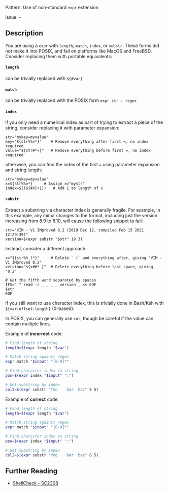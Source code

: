 Pattern: Use of non-standard `expr` extension

Issue: -

## Description

You are using a `expr` with `length`, `match`, `index`, or `substr`. These forms did not make it into POSIX, and fail on platforms like MacOS and FreeBSD. Consider replacing them with portable equivalents:

#### `length`
can be trivially replaced with `${#var}`

#### `match`
can be trivially replaced with the POSIX form `expr str : regex`

#### `index`
if you only need a numerical index as part of trying to extract a piece of the string, consider replacing it with parameter expansion:

```
str="mykey=myvalue"
key="${str%%=*}"    # Remove everything after first =, no index required
value="${str#*=}"   # Remove everything before first =, no index required
```

otherwise, you can find the index of the first `=` using parameter expansion and string length:

```
str="mykey=myvalue"
x=${str%%=*}     # Assign x="mystr"
index=$((${#x}+1))   # Add 1 to length of x
```

#### `substr`

Extract a substring via character index is generally fragile. For example, in this example, any minor changes to the format, including just the version increasing from 8.9 to 8.10, will cause the following snippet to fail:

```
str="VIM - Vi IMproved 8.2 (2019 Dec 12, compiled Feb 15 2021 12:29:39)"
version=$(expr substr "$str" 19 3)
```

Instead, consider a different approach:

```
x="${str%% (*}"     # Delete ` (` and everything after, giving "VIM - Vi IMproved 8.2"
version="${x##* }"  # Delete everything before last space, giving "8.2"

# Get the fifth word separated by spaces
IFS=" " read -r _ _ _ _ version _ << EOF
$str
EOF
```

If you still want to use character index, this is trivially done in Bash/Ksh with `${var:offset:length}` (0-based).

In POSIX, you can generally use `cut`, though be careful if the value can contain multiple lines.


Example of **incorrect** code:

```sh
# Find length of string
length=$(expr length "$var")

# Match string against regex
expr match "$input" "[0-9]*"

# Find character index in string
pos=$(expr index "$input" ":")

# Get substring by index
col2=$(expr substr "foo    bar  baz" 8 5)
```

Example of **correct** code:

```sh
# Find length of string
length=$(expr length "$var")

# Match string against regex
expr match "$input" "[0-9]*"

# Find character index in string
pos=$(expr index "$input" ":")

# Get substring by index
col2=$(expr substr "foo    bar  baz" 8 5)
```

## Further Reading

* [ShellCheck - SC2308](https://github.com/koalaman/shellcheck/wiki/SC2308)
